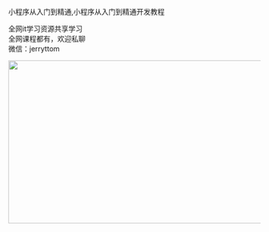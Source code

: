 小程序从入门到精通,小程序从入门到精通开发教程

全网it学习资源共享学习<br>全网课程都有，欢迎私聊<br>微信：jerryttom<br>

<img decoding="async" class="alignnone size-full wp-image-43808" src="https://img.52fun.com/uploads/2021/08/1629989747-4960a93980c26a8.png" alt="" width="700" height="326">